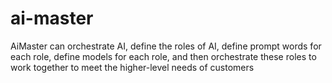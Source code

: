 # ai-master
AiMaster can orchestrate AI, define the roles of AI, define prompt words for each role, define models for each role, and then orchestrate these roles to work together to meet the higher-level needs of customers
